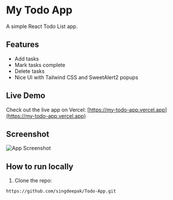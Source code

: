 # My Todo App

A simple React Todo List app.

## Features

- Add tasks
- Mark tasks complete
- Delete tasks
- Nice UI with Tailwind CSS and SweetAlert2 popups

## Live Demo

Check out the live app on Vercel: [https://my-todo-app.vercel.app](https://my-todo-app.vercel.app)

## Screenshot

![App Screenshot](./screenshot.png)

## How to run locally

1. Clone the repo:

```bash
https://github.com/singdeepak/Todo-App.git

